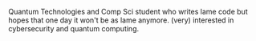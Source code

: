 Quantum Technologies and Comp Sci student who writes lame code but hopes that one day it won't be as lame anymore.
(very) interested in cybersecurity and quantum computing.
